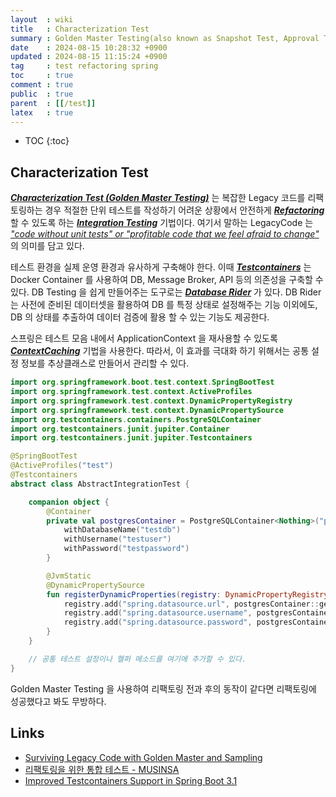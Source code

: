 ```yaml
---
layout  : wiki
title   : Characterization Test
summary : Golden Master Testing(also known as Snapshot Test, Approval Test) is Testing Techniques Used When Refactoring LegacyCode
date    : 2024-08-15 10:28:32 +0900
updated : 2024-08-15 11:15:24 +0900
tag     : test refactoring spring
toc     : true
comment : true
public  : true
parent  : [[/test]]
latex   : true
---
```

* TOC
{:toc}

## Characterization Test

___[Characterization Test (Golden Master Testing)](https://en.wikipedia.org/wiki/Characterization_test)___ 는 복잡한 Legacy 코드를 리팩토링하는 경우 적절한 단위 테스트를 작성하기 어려운 상황에서 안전하게 ___[Refactoring](https://refactoring.guru/ko/refactoring)___ 할 수 있도록 하는 ___[Integration Testing](https://baekjungho.github.io/wiki/test/test-integration/)___  기법이다.
여기서 말하는 LegacyCode 는 _["code without unit tests" or "profitable code that we feel afraid to change"](https://blog.thecodewhisperer.com/permalink/surviving-legacy-code-with-golden-master-and-sampling)_ 의 의미를 담고 있다.

테스트 환경을 실제 운영 환경과 유사하게 구축해야 한다. 이때 ___[Testcontainers](https://testcontainers.com/)___ 는 Docker Container 를 사용하여 DB, Message Broker, API 등의 의존성을 구축할 수 있다.
DB Testing 을 쉽게 만들어주는 도구로는 ___[Database Rider](https://github.com/database-rider/database-rider)___ 가 있다. DB Rider 는 사전에 준비된 데이터셋을 활용하여 DB 를 특정 상태로 설정해주는 기능 이외에도, DB 의 상태를 추출하여 데이터 검증에 활용 할 수 있는 기능도 제공한다.

스프링은 테스트 모음 내에서 ApplicationContext 을 재사용할 수 있도록 ___[ContextCaching](https://docs.spring.io/spring-framework/reference/testing/testcontext-framework/ctx-management/caching.html)___ 기법을 사용한다. 따라서, 이 효과를 극대화 하기 위해서는 공통 설정 정보를 추상클래스로 만들어서 관리할 수 있다.

```kotlin
import org.springframework.boot.test.context.SpringBootTest
import org.springframework.test.context.ActiveProfiles
import org.springframework.test.context.DynamicPropertyRegistry
import org.springframework.test.context.DynamicPropertySource
import org.testcontainers.containers.PostgreSQLContainer
import org.testcontainers.junit.jupiter.Container
import org.testcontainers.junit.jupiter.Testcontainers

@SpringBootTest
@ActiveProfiles("test")
@Testcontainers
abstract class AbstractIntegrationTest {

    companion object {
        @Container
        private val postgresContainer = PostgreSQLContainer<Nothing>("postgres:13").apply {
            withDatabaseName("testdb")
            withUsername("testuser")
            withPassword("testpassword")
        }

        @JvmStatic
        @DynamicPropertySource
        fun registerDynamicProperties(registry: DynamicPropertyRegistry) {
            registry.add("spring.datasource.url", postgresContainer::getJdbcUrl)
            registry.add("spring.datasource.username", postgresContainer::getUsername)
            registry.add("spring.datasource.password", postgresContainer::getPassword)
        }
    }

    // 공통 테스트 설정이나 헬퍼 메소드를 여기에 추가할 수 있다.
}
```

Golden Master Testing 을 사용하여 리팩토링 전과 후의 동작이 같다면 리팩토링에 성공했다고 봐도 무방하다.

## Links

- [Surviving Legacy Code with Golden Master and Sampling](https://blog.thecodewhisperer.com/permalink/surviving-legacy-code-with-golden-master-and-sampling)
- [리팩토링을 위한 통합 테스트 - MUSINSA](https://medium.com/musinsa-tech/%EB%A6%AC%ED%8C%A9%ED%86%A0%EB%A7%81%EC%9D%84-%EC%9C%84%ED%95%9C-%ED%86%B5%ED%95%A9-%ED%85%8C%EC%8A%A4%ED%8A%B8-cd23498918a7)
- [Improved Testcontainers Support in Spring Boot 3.1](https://spring.io/blog/2023/06/23/improved-testcontainers-support-in-spring-boot-3-1)